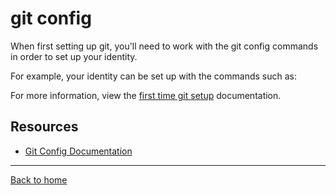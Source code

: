 # git config

When first setting up git, you'll need to work with the git config commands in order to set up your identity.

For example, your identity can be set up with the commands such as:

For more information, view the [first time git setup](https://git-scm.com/book/en/v2/Getting-Started-First-Time-Git-Setup) documentation.

## Resources

- [Git Config Documentation](https://git-scm.com/docs/git-config)

---

[Back to home](../README.md)

